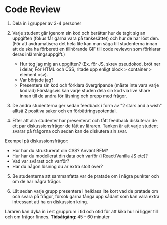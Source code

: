 # Code Review

1. Dela in i grupper av 3-4 personer 

2. Varje student går igenom sin kod och berättar hur de tagit sig an uppgiften (fokus får gärna vara på tankesättet)
   och hur de har löst den. (För att avdramatisera det hela lite kan man säga till studenterna innan att de ska ha förberett en tillhörande GIF till code review:n som förklarar deras inlämningsuppgift.)
   - Hur tog jag mig an uppgiften? (Ex. för JS, skrev pseudokod, bröt ner i delar, För HTML och CSS, ritade upp enligt block > container > element osv).
   - Var började jag?
   - Presentera sin kod och förklara övergripande (måste inte vara varje kodrad)
   Förslagsvis kan varje studen dela sin kod via live share innan till de andra för läsning och prepp med frågor.

3. De andra studenterna ger sedan feedback i form av "2 stars and a wish" alltså 2 positiva saker och en förbättringspotential. 

4. Efter att alla studenter har presenterat och fått feedback diskuterar de ett par diskussionsfrågor de fått av läraren.
   Tanken är att varje student svarar på frågorna och sedan kan de diskutera sin svar.

Exempel på diskussionsfrågor:

* Hur har du strukturerat din CSS? Använt BEM?
* Hur har du modellerat din data och varför (i React/Vanilla JS etc)?
* Vad var svårast och varför?
* Har du någon lösning du är extra stolt över?

5. Be studenterna att sammanfatta var de pratade om i några punkter och om de har några frågor.

6. Låt sedan varje grupp presentera i helklass lite kort vad de pratade om och svara på frågor, försök gärna fånga upp sådant som kan vara extra intressant att ha en diskussion kring.

Läraren kan dyka in i ert grupprum i tid och otid för att kika hur ni ligger till och om frågor finnes.
**Tidsåtgång**: 45 - 60 minuter
